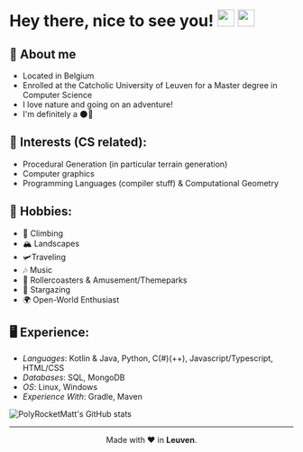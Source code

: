 <h1> Hey there, nice to see you! <img src="https://emojis.slackmojis.com/emojis/images/1588108737/8790/fb-pride.png?1588108737" width="30"/> <img src="https://emojis.slackmojis.com/emojis/images/1531849430/4246/blob-sunglasses.gif?1531849430" width="30"/></h1>

## 📖 **About me**
- Located in Belgium
- Enrolled at the Catcholic University of Leuven for a Master degree in Computer Science
- I love nature and going on an adventure!
- I'm definitely a 🌑🦉

## 👀 **Interests (CS related)**:

- Procedural Generation (in particular terrain generation)
- Computer graphics
- Programming Languages (compiler stuff) & Computational Geometry

## 🧗 **Hobbies**:

- 🧗 Climbing
- 🏔️ Landscapes
- 🛩️Traveling
- 🎶 Music
- 🎢 Rollercoasters & Amusement/Themeparks
- 🌌 Stargazing
- 🌍 Open-World Enthusiast

## 🖥️ **Experience**:

- *Languages*: Kotlin & Java, Python, C(#)(++), Javascript/Typescript, HTML/CSS
- *Databases*: SQL, MongoDB
- *OS*: Linux, Windows
- *Experience With*: Gradle, Maven

![PolyRocketMatt's GitHub stats](https://github-readme-stats.vercel.app/api?username=PolyRocketMatt&theme=vue&show_icons=true)

---

<p align="center">
    Made with ❤️ in <b>Leuven</b>.
</p>
